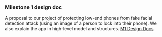 ### Milestone 1 design doc
A proposal to our project of protecting low-end phones from fake facial detection attack (using an image of a person to lock into their phone).
We also explain the app in high-level model and structures.
[M1 Design Docs](https://docs.google.com/document/d/1cZYCcZ2tTiPAkQ8KiDEkJrIE3gp-a65GKt6Xdzsf2cI/edit?usp=sharing)
